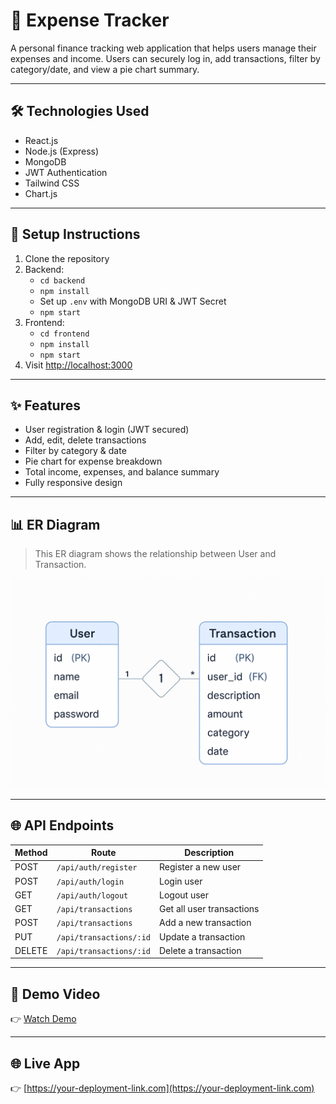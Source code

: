 # 💸 Expense Tracker

A personal finance tracking web application that helps users manage their expenses and income. Users can securely log in, add transactions, filter by category/date, and view a pie chart summary.


---

## 🛠 Technologies Used
- React.js
- Node.js (Express)
- MongoDB
- JWT Authentication
- Tailwind CSS
- Chart.js

---

## 🚀 Setup Instructions
1. Clone the repository
2. Backend:
   - `cd backend`
   - `npm install`
   - Set up `.env` with MongoDB URI & JWT Secret
   - `npm start`
3. Frontend:
   - `cd frontend`
   - `npm install`
   - `npm start`
4. Visit [http://localhost:3000](http://localhost:3000)

---

## ✨ Features
- User registration & login (JWT secured)
- Add, edit, delete transactions
- Filter by category & date
- Pie chart for expense breakdown
- Total income, expenses, and balance summary
- Fully responsive design

---


## 📊 ER Diagram

> This ER diagram shows the relationship between User and Transaction.

![ER Diagram](./docs/er-diagram.png)

---

## 🌐 API Endpoints
| Method | Route                   | Description                   |
|--------|-------------------------|-------------------------------|
| POST   | `/api/auth/register`    | Register a new user           |
| POST   | `/api/auth/login`       | Login user                    |
| GET    | `/api/auth/logout`      | Logout user                   |
| GET    | `/api/transactions`     | Get all user transactions     |
| POST   | `/api/transactions`     | Add a new transaction         |
| PUT    | `/api/transactions/:id` | Update a transaction          |
| DELETE | `/api/transactions/:id` | Delete a transaction          |

---

## 🎥 Demo Video
👉 [Watch Demo](https://your-demo-video-link.com)

---

## 🌐 Live App
👉 [https://your-deployment-link.com](https://your-deployment-link.com)
